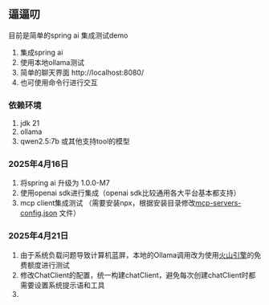 ## 逼逼叨

目前是简单的spring ai 集成测试demo

1. 集成spring ai
2. 使用本地ollama测试
3. 简单的聊天界面 http://localhost:8080/
4. 也可使用命令行进行交互

### 依赖环境

1. jdk 21
2. ollama
3. qwen2.5:7b 或其他支持tool的模型

### 2025年4月16日

1. 将spring ai 升级为 1.0.0-M7
2. 使用openai sdk进行集成（openai sdk比较通用各大平台基本都支持）
3. mcp client集成测试 （需要安装npx，根据安装目录修改[mcp-servers-config.json](src/main/resources/mcp-servers-config.json)
   文件）

### 2025年4月21日

1. 由于系统负载问题导致计算机蓝屏，本地的Ollama调用改为使用[火山引擎](https://www.volcengine.com/)的免费额度进行测试
2. 修改ChatClient的配置，统一构建chatClient，避免每次创建chatClient时都需要设置系统提示语和工具
3. 